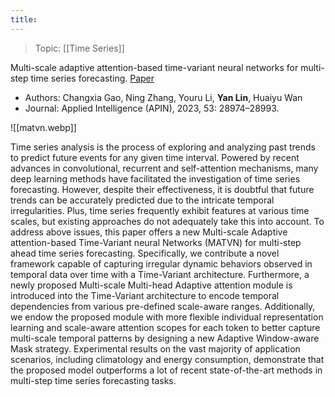 ```yaml
---
title:
---
```

> Topic: [[Time Series]]

Multi-scale adaptive attention-based time-variant neural networks for multi-step time series forecasting. [Paper](https://link.springer.com/article/10.1007/s10489-023-05057-7)
- Authors: Changxia Gao, Ning Zhang, Youru Li, **Yan Lin**, Huaiyu Wan
- Journal: Applied Intelligence (APIN), 2023, 53: 28974–28993.

![[matvn.webp]]

Time series analysis is the process of exploring and analyzing past trends to predict future events for any given time interval. Powered by recent advances in convolutional, recurrent and self-attention mechanisms, many deep learning methods have facilitated the investigation of time series forecasting. However, despite their effectiveness, it is doubtful that future trends can be accurately predicted due to the intricate temporal irregularities. Plus, time series frequently exhibit features at various time scales, but existing approaches do not adequately take this into account. To address above issues, this paper offers a new Multi-scale Adaptive attention-based Time-Variant neural Networks (MATVN) for multi-step ahead time series forecasting. Specifically, we contribute a novel framework capable of capturing irregular dynamic behaviors observed in temporal data over time with a Time-Variant architecture. Furthermore, a newly proposed Multi-scale Multi-head Adaptive attention module is introduced into the Time-Variant architecture to encode temporal dependencies from various pre-defined scale-aware ranges. Additionally, we endow the proposed module with more flexible individual representation learning and scale-aware attention scopes for each token to better capture multi-scale temporal patterns by designing a new Adaptive Window-aware Mask strategy. Experimental results on the vast majority of application scenarios, including climatology and energy consumption, demonstrate that the proposed model outperforms a lot of recent state-of-the-art methods in multi-step time series forecasting tasks.
